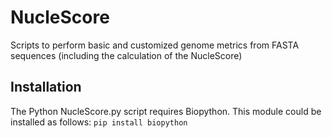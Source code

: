 # NucleScore
Scripts to perform basic and customized genome metrics from FASTA sequences (including the calculation of the NucleScore)

## Installation
The Python NucleScore.py script requires Biopython. This module could be installed as follows:
``pip install biopython``
